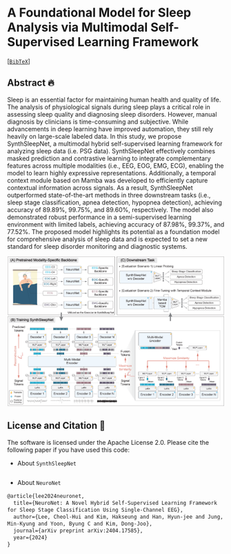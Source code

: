 # A Foundational Model for Sleep Analysis via Multimodal Self-Supervised Learning Framework

[[`BibTeX`](#license-and-citation-)] 

## Abstract 🔥
Sleep is an essential factor for maintaining human health and quality of life. The analysis of physiological signals during sleep plays a critical role in assessing sleep quality and diagnosing sleep disorders. However, manual diagnosis by clinicians is time-consuming and subjective. While advancements in deep learning have improved automation, they still rely heavily on large-scale labeled data. In this study, we propose SynthSleepNet, a multimodal hybrid self-supervised learning framework for analyzing sleep data (i.e. PSG data). SynthSleepNet effectively combines masked prediction and contrastive learning to integrate complementary features across multiple modalities (i.e., EEG, EOG, EMG, ECG), enabling the model to learn highly expressive representations. Additionally, a temporal context module based on Mamba was developed to efficiently capture contextual information across signals. As a result, SynthSleepNet outperformed state-of-the-art methods in three downstream tasks (i.e., sleep stage classification, apnea detection, hypopnea detection), achieving accuracy of 89.89%, 99.75%, and 89.60%, respectively. The model also demonstrated robust performance in a semi-supervised learning environment with limited labels, achieving accuracy of 87.98%, 99.37%, and 77.52%. The proposed model highlights its potential as a foundation model for comprehensive analysis of sleep data and is expected to set a new standard for sleep disorder monitoring and diagnostic systems.

![synthsleepnet structure](https://github.com/dlcjfgmlnasa/SynthSleepNet/blob/main/figures/architecture.png)

## License and Citation 📰
The software is licensed under the Apache License 2.0. Please cite the following paper if you have used this code:

- About `SynthSleepNet`
```

```

- About `NeuroNet`
```
@article{lee2024neuronet,
  title={NeuroNet: A Novel Hybrid Self-Supervised Learning Framework for Sleep Stage Classification Using Single-Channel EEG},
  author={Lee, Cheol-Hui and Kim, Hakseung and Han, Hyun-jee and Jung, Min-Kyung and Yoon, Byung C and Kim, Dong-Joo},
  journal={arXiv preprint arXiv:2404.17585},
  year={2024}
}
```